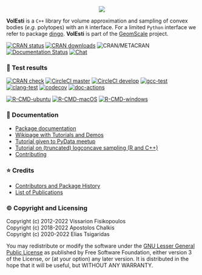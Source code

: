<p align="center"><img src="docs/logo/volesti_logo.jpg"></p>

**VolEsti** is a `C++` library for volume approximation and sampling of convex bodies (*e.g.* polytopes) with an `R`  interface. For a limited `Python` interface we refer to package [dingo](https://github.com/GeomScale/dingo). **VolEsti** is part of the [GeomScale](https://geomscale.github.io) project.

[![CRAN status](https://www.r-pkg.org/badges/version/volesti)](https://cran.r-project.org/package=volesti)
[![CRAN downloads](https://cranlogs.r-pkg.org/badges/volesti)](https://cran.r-project.org/package=volesti)
![CRAN/METACRAN](https://img.shields.io/cran/l/volesti)
[![Documentation Status](https://readthedocs.org/projects/volesti/badge/?version=latest)](https://volesti.readthedocs.io/en/latest/?badge=latest)
[![Chat](https://badges.gitter.im/boostorg/geometry.png)](https://gitter.im/GeomScale/community?utm_source=share-link&utm_medium=link&utm_campaign=share-link)

### 🧪 Test results

[![CRAN check](https://badges.cranchecks.info/worst/volesti.svg)](https://cran.r-project.org/web/checks/check_results_volesti.html)
[![CircleCI master](https://circleci.com/gh/GeomScale/volesti/tree/master.svg?style=shield)](https://circleci.com/gh/GeomScale/volesti/tree/master)
[![CircleCI develop](https://circleci.com/gh/GeomScale/volesti/tree/develop.svg?style=shield)](https://circleci.com/gh/GeomScale/volesti/tree/develop)
[![gcc-test](https://github.com/GeomScale/volesti/actions/workflows/cmake-gcc.yml/badge.svg)](https://github.com/GeomScale/volesti/actions/workflows/cmake-gcc.yml?query=branch%3Adevelop)
[![clang-test](https://github.com/GeomScale/volesti/actions/workflows/cmake-clang.yml/badge.svg)](https://github.com/GeomScale/volesti/actions/workflows/cmake-clang.yml?query=branch%3Adevelop)
[![codecov](https://codecov.io/gh/GeomScale/volesti/branch/develop/graph/badge.svg)](https://codecov.io/gh/GeomScale/volesti)
[![doc-actions](https://github.com/GeomScale/volesti/actions/workflows/docs.yml/badge.svg)](https://github.com/GeomScale/volesti/actions/workflows/docs.yml?query=branch%3Adevelop)

[![R-CMD-ubuntu](https://github.com/GeomScale/volesti/workflows/R-CMD-check-ubuntu/badge.svg)](https://github.com/GeomScale/volesti/actions?query=workflow%3AR-CMD-ubuntu)
[![R-CMD-macOS](https://github.com/GeomScale/volesti/workflows/R-CMD-check-macOS/badge.svg)](https://github.com/GeomScale/volesti/actions?query=workflow%3AR-CMD-macOS)
[![R-CMD-windows](https://github.com/GeomScale/volesti/workflows/R-CMD-check-windows/badge.svg)](https://github.com/GeomScale/volesti/actions?query=workflow%3AR-CMD-windows)

### 📄 Documentation

* [Package documentation](https://volesti.readthedocs.io)
* [Wikipage with Tutorials and Demos](https://github.com/GeomScale/volesti/wiki)
* [Tutorial given to PyData meetup](https://vissarion.github.io/tutorials/volesti_tutorial_pydata.html)
* [Tutorial on (truncated) logconcave sampling (R and C++)](https://papachristoumarios.github.io/2020/07/21/Sampling-from-high-dimensional-truncated-log-concave-densities-with-volesti)
* [Contributing](CONTRIBUTING.md)

### ⭐ Credits

* [Contributors and Package History](https://cran.r-project.org/web/packages/volesti/index.html)
* [List of Publications](https://journal.r-project.org/archive/2021/RJ-2021-077/index.html)
### © Copyright and Licensing

Copyright (c) 2012-2022 Vissarion Fisikopoulos\
Copyright (c) 2018-2022 Apostolos Chalkis\
Copyright (c) 2020-2022 Elias Tsigaridas

You may redistribute or modify the software under the [GNU Lesser General Public License](/LICENSE) as published by Free Software Foundation, either version 3 of the License, or (at your option) any later version. It is distributed in the hope that it will be useful, but WITHOUT ANY WARRANTY.
